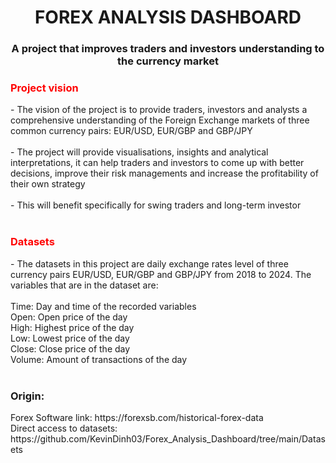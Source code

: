 
<h1 align="center">FOREX ANALYSIS DASHBOARD</h1>
<h3 align="center">A project that improves traders and investors understanding to the currency market </h3>
<h3 align="Left" style="color: red;">Project vision </h3>
- The vision of the project is to provide traders, investors and analysts a comprehensive understanding of the Foreign Exchange markets of three common currency pairs: EUR/USD, EUR/GBP and GBP/JPY<br>
</br>
- The project will provide visualisations, insights and analytical interpretations, it can help traders and investors to come up with better decisions, improve their risk managements and increase the profitability of their own strategy
<br>
</br>
- This will benefit specifically for swing traders and long-term investor
<br>
<br>
<h3 align="Left" style="color: red;">Datasets </h3>
- The datasets in this project are daily exchange rates level of three currency pairs EUR/USD, EUR/GBP and GBP/JPY from 2018 to 2024. The variables that are in the dataset are:
<br>
</br>
Time: Day and time of the recorded variables<br>
Open: Open price of the day<br>
High: Highest price of the day<br>
Low: Lowest price of the day<br>
Close: Close price of the day<br>
Volume: Amount of transactions of the day<br>
</br>

<h3 align="Left">Origin:</h3>
Forex Software link: https://forexsb.com/historical-forex-data<br>
Direct access to datasets: https://github.com/KevinDinh03/Forex_Analysis_Dashboard/tree/main/Datasets
